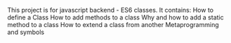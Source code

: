 This project is for javascript backend - ES6 classes.
It contains:
How to define a Class
How to add methods to a class
Why and how to add a static method to a class
How to extend a class from another
Metaprogramming and symbols
